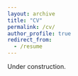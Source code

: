 ```yaml
---
layout: archive
title: "CV"
permalink: /cv/
author_profile: true
redirect_from:
  - /resume
---
```


Under construction.
